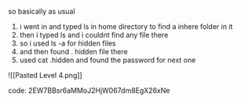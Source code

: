 so basically as usual
1) i went in and typed ls in home directory to find a inhere folder in it
2) then i typed ls and i couldnt find any file there
3) so i used ls -a for hidden files
4) and then found . hidden file there
5) used cat .hidden and found the password for next one

![[Pasted Level 4.png]]

code:
2EW7BBsr6aMMoJ2HjW067dm8EgX26xNe